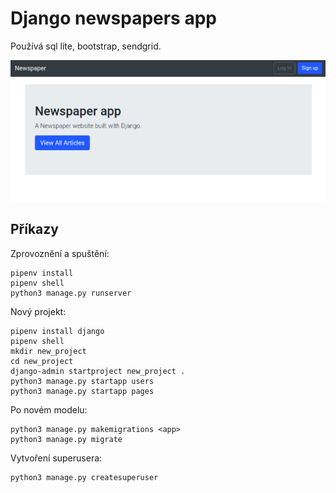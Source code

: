 # Django newspapers app

Používá sql lite, bootstrap, sendgrid.

![screenshot](screenshot.png)

## Příkazy

Zprovoznění a spuštění:
```shell script
pipenv install
pipenv shell
python3 manage.py runserver
```

Nový projekt:
```shell script
pipenv install django
pipenv shell
mkdir new_project
cd new_project
django-admin startproject new_project .
python3 manage.py startapp users
python3 manage.py startapp pages
```

Po novém modelu:
```shell script
python3 manage.py makemigrations <app>
python3 manage.py migrate
```

Vytvoření superusera:
```shell script
python3 manage.py createsuperuser
```